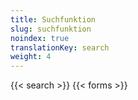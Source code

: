 ```yaml
---
title: Suchfunktion
slug: suchfunktion
noindex: true
translationKey: search
weight: 4
---
```

{{< search >}}
{{< forms >}}